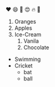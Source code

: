 :heart:
:smile:
:tada:
:heart_eyes:
:fire:
:rose:

1. Oranges
2. Apples
3. Ice-Cream
   1. Vanila
   2. Chocolate

* Swimming
* Cricket
  * bat
  * ball

